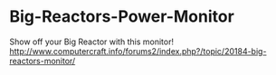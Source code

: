 Big-Reactors-Power-Monitor
==========================

Show off your Big Reactor with this monitor!
http://www.computercraft.info/forums2/index.php?/topic/20184-big-reactors-monitor/

